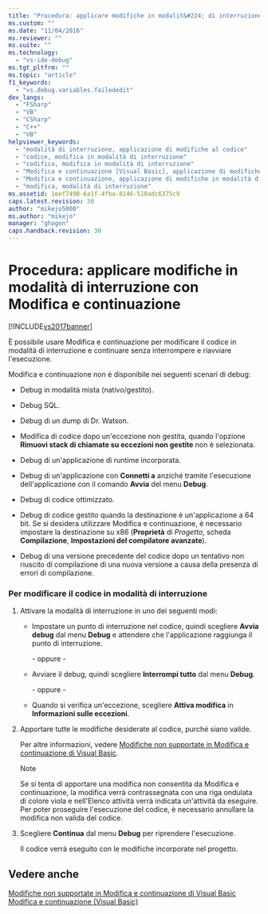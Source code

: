 ```yaml
---
title: "Procedura: applicare modifiche in modalit&#224; di interruzione con Modifica e continuazione | Microsoft Docs"
ms.custom: ""
ms.date: "11/04/2016"
ms.reviewer: ""
ms.suite: ""
ms.technology: 
  - "vs-ide-debug"
ms.tgt_pltfrm: ""
ms.topic: "article"
f1_keywords: 
  - "vs.debug.variables.failededit"
dev_langs: 
  - "FSharp"
  - "VB"
  - "CSharp"
  - "C++"
  - "VB"
helpviewer_keywords: 
  - "modalità di interruzione, applicazione di modifiche al codice"
  - "codice, modifica in modalità di interruzione"
  - "codifica, modifica in modalità di interruzione"
  - "Modifica e continuazione [Visual Basic], applicazione di modifiche in modalità di interruzione"
  - "Modifica e continuazione, applicazione di modifiche in modalità di interruzione"
  - "modifica, modalità di interruzione"
ms.assetid: 1eef7498-6a1f-4fba-8146-510adc6375c9
caps.latest.revision: 30
author: "mikejo5000"
ms.author: "mikejo"
manager: "ghogen"
caps.handback.revision: 30
---
```

# Procedura: applicare modifiche in modalit&#224; di interruzione con Modifica e continuazione
[!INCLUDE[vs2017banner](../code-quality/includes/vs2017banner.md)]

È possibile usare Modifica e continuazione per modificare il codice in modalità di interruzione e continuare senza interrompere e riavviare l'esecuzione.  
  
 Modifica e continuazione non è disponibile nei seguenti scenari di debug:  
  
-   Debug in modalità mista \(nativo\/gestito\).  
  
-   Debug SQL.  
  
-   Debug di un dump di  Dr. Watson.  
  
-   Modifica di codice dopo un'eccezione non gestita, quando l'opzione **Rimuovi stack di chiamate su eccezioni non gestite** non è selezionata.  
  
-   Debug di un'applicazione di runtime incorporata.  
  
-   Debug di un'applicazione con **Connetti a** anziché tramite l'esecuzione dell'applicazione con il comando **Avvia** del menu **Debug**.  
  
-   Debug di codice ottimizzato.  
  
-   Debug di codice gestito quando la destinazione è un'applicazione a 64 bit.  Se si desidera utilizzare Modifica e continuazione, è necessario impostare la destinazione su x86  \(**Proprietà** di *Progetto*, scheda **Compilazione**, **Impostazioni del compilatore avanzate**\).  
  
-   Debug di una versione precedente del codice dopo un tentativo non riuscito di compilazione di una nuova versione a causa della presenza di errori di compilazione.  
  
### Per modificare il codice in modalità di interruzione  
  
1.  Attivare la modalità di interruzione in uno dei seguenti modi:  
  
    -   Impostare un punto di interruzione nel codice, quindi scegliere **Avvia debug** dal menu **Debug** e attendere che l'applicazione raggiunga il punto di interruzione.  
  
         \- oppure \-  
  
    -   Avviare il debug, quindi scegliere **Interrompi tutto** dal menu **Debug**.  
  
         \- oppure \-  
  
    -   Quando si verifica un'eccezione, scegliere **Attiva modifica** in **Informazioni sulle eccezioni**.  
  
2.  Apportare tutte le modifiche desiderate al codice, purché siano valide.  
  
     Per altre informazioni, vedere [Modifiche non supportate in Modifica e continuazione di Visual Basic](../debugger/unsupported-edits-in-visual-basic-edit-and-continue.md).  
  
    > [!NOTE]
    >  Se si tenta di apportare una modifica non consentita da Modifica e continuazione, la modifica verrà contrassegnata con una riga ondulata di colore viola e nell'Elenco attività verrà indicata un'attività da eseguire.  Per poter proseguire l'esecuzione del codice, è necessario annullare la modifica non valida del codice.  
  
3.  Scegliere **Continua** dal menu **Debug** per riprendere l'esecuzione.  
  
     Il codice verrà eseguito con le modifiche incorporate nel progetto.  
  
## Vedere anche  
 [Modifiche non supportate in Modifica e continuazione di Visual Basic](../debugger/unsupported-edits-in-visual-basic-edit-and-continue.md)   
 [Modifica e continuazione \(Visual Basic\)](../debugger/edit-and-continue-visual-basic.md)